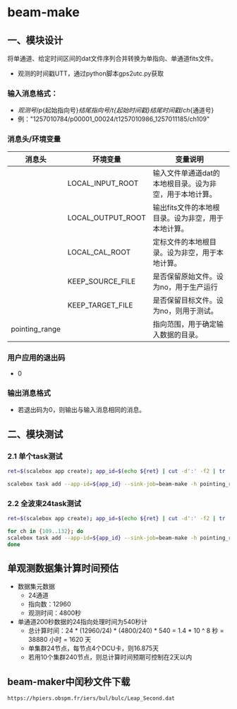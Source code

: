 # beam-make

## 一、模块设计
将单通道、给定时间区间的dat文件序列合并转换为单指向、单通道fits文件。

- 观测的时间戳UTT，通过python脚本gps2utc.py获取

### 输入消息格式：
  - ${观测号}/p${起始指向号}_${结尾指向号}/t${起始时间戳}_${结尾时间戳}/ch${通道号}
  - 例："1257010784/p00001_00024/t1257010986_1257011185/ch109"

### 消息头/环境变量

| 消息头             | 环境变量              | 变量说明                   |
|------------------ | ------------------ | --------------------------- |
|                   | LOCAL_INPUT_ROOT  | 输入文件单通道dat的本地根目录。设为非空，用于本地计算。  |
|                   | LOCAL_OUTPUT_ROOT | 输出fits文件的本地根目录。设为非空，用于本地计算。 |
|                   | LOCAL_CAL_ROOT    | 定标文件的本地根目录。设为非空，用于本地计算。     |
|                   | KEEP_SOURCE_FILE  | 是否保留原始文件。设为no，用于生产运行        |
|                   | KEEP_TARGET_FILE  | 是否保留目标文件。设为no，则用于测试。        |
| pointing_range    |                   | 指向范围，用于确定输入数据的目录。        |


### 用户应用的退出码
- 0 
### 输出消息格式
- 若退出码为0，则输出与输入消息相同的消息。

## 二、模块测试

### 2.1 单个task测试
```sh
ret=$(scalebox app create); app_id=$(echo ${ret} | cut -d':' -f2 | tr -d '}')

scalebox task add --app-id=${app_id} --sink-job=beam-make -h pointing_range=p00001_00048 1257617424/p00001_00024/t1257617426_1257617505/ch109

```

### 2.2 全波束24task测试
```sh
ret=$(scalebox app create); app_id=$(echo ${ret} | cut -d':' -f2 | tr -d '}')

for ch in {109..132}; do
scalebox task add --app-id=${app_id} --sink-job=beam-make -h pointing_range=p00001_00048 1257617424/p00001_00024/t1257617426_1257617505/ch${ch}
done
```

## 单观测数据集计算时间预估
- 数据集元数据
  - 24通道
  - 指向数：12960
  - 观测时间：4800秒
- 单通道200秒数据的24指向处理时间为540秒计
  - 总计算时间：24 * (12960/24) * (4800/240) * 540 = 1.4 * 10 ^ 8 秒 = 38880 小时 = 1620 天
  - 单集群24节点，每节点4个DCU卡，则16.875天
  - 若用10个集群240节点，则总计算时间预期可控制在2天以内


## beam-maker中闰秒文件下载

```sh
https://hpiers.obspm.fr/iers/bul/bulc/Leap_Second.dat
```
